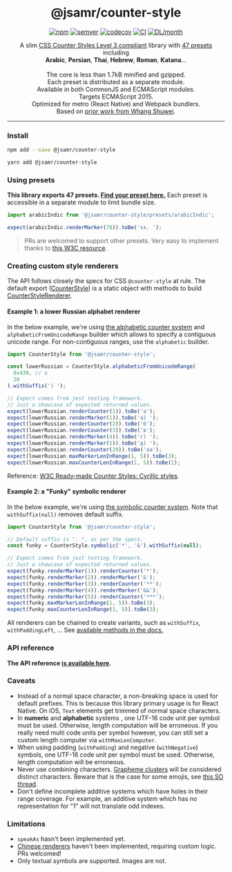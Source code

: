 <h1 align="center">@jsamr/counter-style</h1>

<p align="center">
  <a href="https://www.npmjs.com/package/@jsamr/counter-style"
    ><img
      src="https://img.shields.io/npm/v/@jsamr/counter-style"
      alt="npm"
  /></a>
  <a href="https://semver.org/spec/v2.0.0.html"
    ><img
      src="https://img.shields.io/badge/semver-2.0.0-e10079.svg"
      alt="semver"
  /></a>
  <a href="https://codecov.io/gh/jsamr/react-native-li?flag=counter-style"
    ><img
      src="https://codecov.io/gh/jsamr/react-native-li/branch/master/graph/badge.svg?flag=counter-style"
      alt="codecov"
  /></a>
  <a
    href="https://github.com/jsamr/react-native-li/actions?query=branch%3Amaster+workflow%3Acounter-style"
    ><img
      src="https://github.com/jsamr/react-native-li/workflows/counter-style/badge.svg?branch=master"
      alt="CI"
  /></a>
  <a href="https://www.npmjs.com/package/@jsamr/counter-style">
    <img
      src="https://img.shields.io/npm/dm/@jsamr/counter-style.svg"
      alt="DL/month"
    />
  </a>
</p>

<p align="center">
  A slim <a href="https://drafts.csswg.org/css-counter-styles-3">CSS Counter Styles Level 3 compliant</a> library with <a href="./src/presets">47 presets</a> including<br> <b>Arabic</b>, <b>Persian</b>, <b>Thai</b>, <b>Hebrew</b>, <b>Roman</b>, <b>Katana</b>...<br><br>
  The core is less than 1.7kB minified and gzipped.<br>
  Each preset is distributed as a separate module.<br>
  Available in both CommonJS and ECMAScript modules. <br>
  Targets ECMAScript 2015.<br>
  Optimized for metro (React Native) and Webpack bundlers.<br>
  Based on <a href="https://github.com/beanandbean/counter-style">prior work from Whang Shuwei</a>.
</p>

<hr/>

### Install

```sh
npm add --save @jsamr/counter-style
```

```sh
yarn add @jsamr/counter-style
```

### Using presets

**This library exports 47 presets. [Find your preset here.](./src/presets)** Each preset is accessible in a separate module to limit bundle size.

```js
import arabicIndic from '@jsamr/counter-style/presets/arabicIndic';

expect(arabicIndic.renderMarker(78)).toBe('٧٨. ');
```

> PRs are welcomed to support other presets. Very easy to implement thanks to [this W3C resource](https://www.w3.org/TR/predefined-counter-styles/).


<a name="custom-style-renderers">

### Creating custom style renderers

The API follows closely the specs for CSS `@counter-style` at rule. The default export ([CounterStyle](./docs/counter-style.counterstyle.md)) is a static object with methods to build [CounterStyleRenderer](./docs/counter-style.counterstylerenderer.md).

#### Example 1: a lower Russian alphabet renderer

In the
below example, we're using [the alphabetic counter system](https://www.w3.org/TR/css-counter-styles-3/#alphabetic-system) and `alphabeticFromUnicodeRange` builder which allows to specify a contiguous unicode range. For non-contiguous ranges, use the `alphabetic` builder.

```js
import CounterStyle from '@jsamr/counter-style';

const lowerRussian = CounterStyle.alphabeticFromUnicodeRange(
  0x430, // а
  28
).withSuffix(') ');

// Expect comes from jest testing framework.
// Just a showcase of expected returned values.
expect(lowerRussian.renderCounter(1)).toBe('а');
expect(lowerRussian.renderMarker(1)).toBe('а) ');
expect(lowerRussian.renderCounter(2)).toBe('б');
expect(lowerRussian.renderCounter(3)).toBe('в');
expect(lowerRussian.renderMarker(4)).toBe('г) ');
expect(lowerRussian.renderMarker(5)).toBe('д) ');
expect(lowerRussian.renderCounter(29)).toBe('аа');
expect(lowerRussian.maxMarkerLenInRange(1, 5)).toBe(3);
expect(lowerRussian.maxCounterLenInRange(1, 5)).toBe(1);
```
Reference: [W3C Ready-made Counter Styles: Cyrillic styles](https://www.w3.org/TR/predefined-counter-styles/#cyrillic-styles).

#### Example 2: a "Funky" symbolic renderer

In the
below example, we're using [the symbolic counter system](https://www.w3.org/TR/css-counter-styles-3/#symbolic-system).
Note that `withSuffix(null)` removes default suffix.

```js
import CounterStyle from '@jsamr/counter-style';

// Default suffix is ". ", as per the specs.
const funky = CounterStyle.symbolic('*', '&').withSuffix(null);

// Expect comes from jest testing framework.
// Just a showcase of expected returned values.
expect(funky.renderMarker(1)).renderCounter('*');
expect(funky.renderMarker(2)).renderMarker('&');
expect(funky.renderMarker(3)).renderCounter('**');
expect(funky.renderMarker(4)).renderMarker('&&');
expect(funky.renderMarker(5)).renderCounter('***');
expect(funky.maxMarkerLenInRange(1, 5)).toBe(3);
expect(funky.maxCounterLenInRange(1, 5)).toBe(3);
```

All renderers can be chained to create variants, such as `withSuffix`,
`withPaddingLeft`, ... See [available methods in the docs.](./docs/counter-style.counterstylerenderer.md)

### API reference

**The API reference [is available here](./docs/counter-style.md).**

### Caveats

- Instead of a normal space character, a non-breaking space is used for default
  prefixes. This is because this library primary usage is for React Native. On
  iOS, `Text` elements get trimmed of normal space characters.
- In **numeric** and **alphabetic** systems , one UTF-16 code unit per symbol
  must be used. Otherwise, length computation will be erroneous. If you really
  need multi code units per symbol however, you can still set a custom length
  computer via `withMaxLenComputer`.
- When using padding (`withPadding`) and negative (`withNegative`) symbols, one
  UTF-16 code unit per symbol must be used. Otherwise, length computation will
  be erroneous.
- Never use combining characters. [Grapheme
  clusters](https://www.w3.org/TR/css-text-3/#grapheme-cluster) will be
  considered distinct characters. Beware that is the case for some emojis, see
  [this SO thread](https://stackoverflow.com/q/54369513/2779871).
- Don't define incomplete additive systems which have holes in their range
  coverage. For example, an additive system which has no representation for "1"
  will not translate odd indexes.

### Limitations

- `speakAs` hasn't been implemented yet.
- [Chinese renderers](https://www.w3.org/TR/css-counter-styles-3/#limited-chinese)
  haven't been implemented, requiring custom logic. PRs welcomed!
- Only textual symbols are supported. Images are not.
